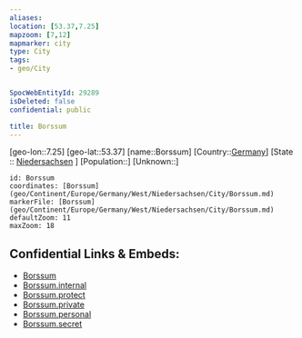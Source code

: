 ```yaml
---
aliases: 
location: [53.37,7.25]
mapzoom: [7,12] 
mapmarker: city 
type: City
tags:
- geo/City


SpocWebEntityId: 29289
isDeleted: false
confidential: public

title: Borssum
---
```

[geo-lon::7.25]
[geo-lat::53.37]
[name::Borssum]
[Country::[Germany](geo/Continent/Europe/Germany.md)]
[State :: [Niedersachsen](geo/Continent/Europe/Germany/West/Niedersachsen.md) ]
[Population::]
[Unknown::]


```leaflet
id: Borssum
coordinates: [Borssum](geo/Continent/Europe/Germany/West/Niedersachsen/City/Borssum.md)
markerFile: [Borssum](geo/Continent/Europe/Germany/West/Niedersachsen/City/Borssum.md)
defaultZoom: 11 
maxZoom: 18
```


## Confidential Links & Embeds: 
- [Borssum](../../../../../../../../_public/geo/Continent/Europe/Germany/West/Niedersachsen/City/Borssum.md) 
- [Borssum.internal](../../../../../../../../_internal/geo/Continent/Europe/Germany/West/Niedersachsen/City/Borssum.internal.md) 
- [Borssum.protect](../../../../../../../../_protect/geo/Continent/Europe/Germany/West/Niedersachsen/City/Borssum.protect.md) 
- [Borssum.private](../../../../../../../../_private/geo/Continent/Europe/Germany/West/Niedersachsen/City/Borssum.private.md) 
- [Borssum.personal](../../../../../../../../_personal/geo/Continent/Europe/Germany/West/Niedersachsen/City/Borssum.personal.md) 
- [Borssum.secret](../../../../../../../../_secret/geo/Continent/Europe/Germany/West/Niedersachsen/City/Borssum.secret.md) 
